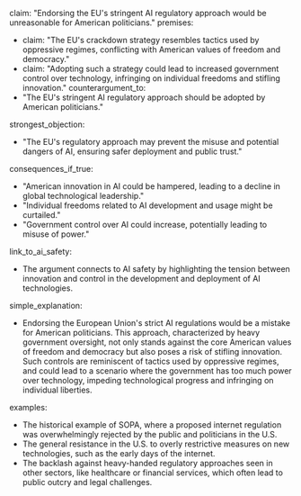 claim: "Endorsing the EU's stringent AI regulatory approach would be unreasonable for American politicians."
premises:
  - claim: "The EU's crackdown strategy resembles tactics used by oppressive regimes, conflicting with American values of freedom and democracy."
  - claim: "Adopting such a strategy could lead to increased government control over technology, infringing on individual freedoms and stifling innovation."
counterargument_to:
  - "The EU's stringent AI regulatory approach should be adopted by American politicians."

strongest_objection:
  - "The EU's regulatory approach may prevent the misuse and potential dangers of AI, ensuring safer deployment and public trust."

consequences_if_true:
  - "American innovation in AI could be hampered, leading to a decline in global technological leadership."
  - "Individual freedoms related to AI development and usage might be curtailed."
  - "Government control over AI could increase, potentially leading to misuse of power."

link_to_ai_safety:
  - The argument connects to AI safety by highlighting the tension between innovation and control in the development and deployment of AI technologies.

simple_explanation:
  - Endorsing the European Union's strict AI regulations would be a mistake for American politicians. This approach, characterized by heavy government oversight, not only stands against the core American values of freedom and democracy but also poses a risk of stifling innovation. Such controls are reminiscent of tactics used by oppressive regimes, and could lead to a scenario where the government has too much power over technology, impeding technological progress and infringing on individual liberties.

examples:
  - The historical example of SOPA, where a proposed internet regulation was overwhelmingly rejected by the public and politicians in the U.S.
  - The general resistance in the U.S. to overly restrictive measures on new technologies, such as the early days of the internet.
  - The backlash against heavy-handed regulatory approaches seen in other sectors, like healthcare or financial services, which often lead to public outcry and legal challenges.